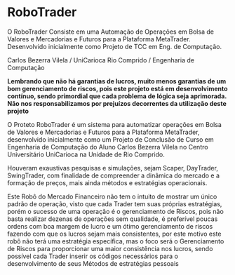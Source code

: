 # RoboTrader
<p>O RoboTrader Consiste em uma Automação de Operações em Bolsa de Valores e Mercadorias e Futuros para a Plataforma MetaTrader. Desenvolvido inicialmente como Projeto de TCC em Eng. de Computação.</p>
<p>Carlos Bezerra Vilela / UniCarioca Rio Comprido / Engenharia de Computação</p>
<p><b>Lembrando que não há garantias de lucros, muito menos garantias de um bom gerenciamento de riscos, pois este projeto está em desenvolvimento contínuo, sendo primordial que cada problema de lógica seja aprimorada. Não nos responsabilizamos por prejuízos decorrentes da utilização deste projeto</b></p>
<p>O Proteto RoboTrader é um sistema para automatizar operações em Bolsa de Valores e Mercadorias e Futuros para a Plataforma MetaTrader, desenvolvido inicialmente como um Projeto de Conclusão de Curso em Engenharia de Computação do Aluno Carlos Bezerra Vilela no Centro Universitário UniCarioca na Unidade de Rio Comprido.</p>
<p>Houveram exaustivas pesquisas e simulações, sejam Scaper, DayTrader, SwingTrader, com finalidade de compreender a dinâmica do mercado e a formação de preços, mais ainda métodos e estratégias operacionais.</p>
<p>Este Robô do Mercado Financeiro não tem o intuito de mostrar um único padrão de operação, visto que cada Trader tem suas próprias estratégias, porém o sucesso de uma operação é o gerenciamento de Riscos, pois não basta realizar dezenas de operações sem qualidade, é preferível poucas ordens com boa margem de lucro e um ótimo gerenciamento de riscos fazendo com que os lucros sejam mais consistentes, por este motivo este robô não terá uma estratégia específica, mas o foco será o Gerenciamento de Riscos para proporcionar uma maior consistência nos lucros, sendo possível cada Trader inserir os códigos necessários para o desenvolvimento de seus Métodos de estratégias pessoais</p>
